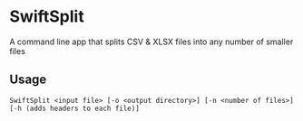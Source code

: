 # SwiftSplit
A command line app that splits CSV &amp; XLSX files into any number of smaller files

## Usage
```
SwiftSplit <input file> [-o <output directory>] [-n <number of files>] [-h (adds headers to each file)]
```